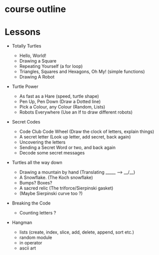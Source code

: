 course outline
==============

# Lessons

* Totally Turtles
    + Hello, World!
    + Drawing a Square
    + Repeating Yourself (a for loop)
    + Triangles, Squares and Hexagons, Oh My! (simple functions)
    + Drawing A Robot

* Turtle Power
    + As fast as a Hare (speed, turtle shape)
    + Pen Up, Pen Down (Draw a Dotted line)
    + Pick a Colour, any Colour (Random, Lists)
    + Robots Everywhere (Use an If to draw different robots)
    
* Secret Codes
    + Code Club Code Wheel (Draw the clock of letters, explain things)
    + A secret letter (Look up letter, add secret, back again) 
    + Uncovering the letters 
    + Sending a Secret Word or two, and back again
    + Decode some secret messages

* Turtles all the way down
    + Drawing a mountain by hand (Translating _____ --> __/\__) 
    + A Snowflake. (The Koch snowflake)
    + Bumps? Boxes? 
    + A sacred relic (The triforce/Sierpinski gasket)
    + (Maybe Sierpinski curve too ?)

* Breaking the Code
    + Counting letters ?
    
* Hangman
	+ lists (create, index, slice, add, delete, append, sort etc.)
	+ random module
	+ in operator
	+ ascii art
	
	
